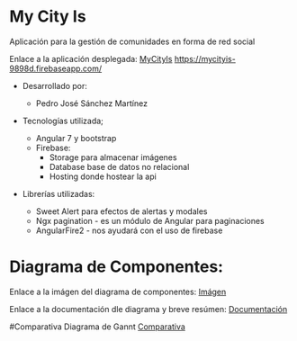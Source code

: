 # My City Is
Aplicación para la gestión de comunidades en forma de red social

Enlace a la aplicación desplegada: [MyCityIs](https://mycityis-9898d.firebaseapp.com/)
https://mycityis-9898d.firebaseapp.com/

- Desarrollado por:
    - Pedro José Sánchez Martínez

- Tecnologías utilizada;
    - Angular 7 y bootstrap
    - Firebase:
        - Storage para almacenar imágenes
        - Database base de datos no relacional
        - Hosting donde hostear la api


- Librerías utilizadas:
    - Sweet Alert para efectos de alertas y modales
    - Ngx pagination - es un módulo de Angular para paginaciones
    - AngularFire2 - nos ayudará con el uso de firebase




# Diagrama de Componentes: 
Enlace a la imágen del diagrama de componentes: [Imágen](/documentacion/DiagramaComponentes.png)

Enlace a la documentación dle diagrama y breve resúmen: [Documentación](/documentacion/README.md)

#Comparativa Diagrama de Gannt
[Comparativa](/documentacion/ComparativaHoras.pdf)

